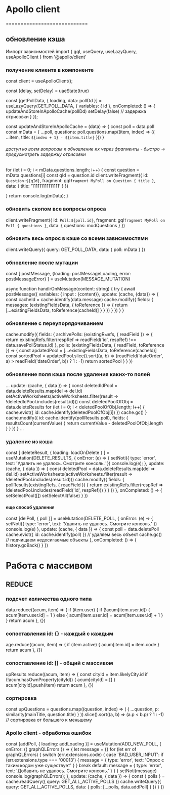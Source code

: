 # Apollo client
============================
## обновление кэша
Импорт зависимостей
import { gql, useQuery, useLazyQuery, useApolloClient } from '@apollo/client'

### получение клиента в компоненте
const client = useApolloClient();

const [delay, setDelay] = uaeState(true)

const [getPollData, { loading, data: pollDd }] = useLazyQuery(GET_POLL_DATA, {
  variables: {
    id
  },
  onCompleted: () => {
    updateAndStoreInApolloCache(pollDd)
    setDelay(false)                                             // задержка отрисовки
  }
});

const updateAndStoreInApolloCache = (data) => {
  const poll = data.poll
  const mData = {
    ...poll,
    questions: poll.questions.map((item, index) => ({
      ...item,
      title: `${index + 1} - ${item.title}`
    }))
  }
###### доступ ко всем вопросам и обновление их через фрагменты - быстро -> предусмотреть задержку отрисовки
  for (let i = 0; i < mData.questions.length; i++) {
    const question = mData.questions[i]
    const qId = question.id
    client.writeFragment({
      id: `Question:${qId}`,
      fragment: gql`
        fragment MyPoll on Question {
          title
        }
        `,
      data: {
        title: '111111111111111'
      }
    })

  }
  return
  console.log(mData);
}

### обновить скопом все вопросы опроса
client.writeFragment({
  id: `Poll:${poll.id}`,
  fragment: gql`
    fragment MyPoll on Poll {
      questions
    }
    `,
  data: {
    questions: modQuestions
  }
})

### обновить весь опрос в кэше со всеми зависимостями
client.writeQuery({
  query: GET_POLL_DATA,
  data: {
    poll: mData
  }
})

### обновление после мутации
const [
  postMessage,
  {loading: postMessageLoading, error: postMessageError}
] = useMutation(MESSAGE_MUTATION)

async function handlrOnMessage(content: string) {
  try {
    await postMessage({
      variables: { input : {content}},
      update: (cache, {data}) => {
        const cacheId = cache.identify(data.message)
        cache.modify({
          fields: {
            messages: (existingFieldsData, { toReference }) => {
              return [...existingFieldsData, toReference(cacheId)]
            }
          }
        })
      }
    })
  }
}

### обновление с переупорядочиванием
cache.modify({
  fields: {
    archivePolls: (existingRыefs, { readField }) => {
      return existingRefs.filter(respRef => readField('id', respRef) !== data.savePollStatus.id)
    },
    polls: (existingFieldsData, { readField, toReference }) => {
      const apdatedPool = [...existingFieldsData, toReference(cacheId)]
      const sortedPool = apdatedPool.slice().sort((a, b) => (readField('dateOrder', a) > readField('dateOrder', b)) ? 1 : -1)
      return sortedPool
    }
  }
})


### обновление поля кэша после удаления каких-то полей
...
update: (cache, { data }) => {
  const deletedIdPool = data.deleteResults.map(del => del.id)
  setActiveWorksheets(activeWorksheets.filter(result => !deletedIdPool.includes(result.id)))
  const deletedPoolOfObj = data.deleteResults
  for (let i = 0; i < deletedPoolOfObj.length; i++) {
    cache.evict({ id: cache.identify(deletedPoolOfObj[i]) })
    cache.gc()
  }
  cache.modify({
    id: cache.identify(pollResults.poll),
    fields: {
      resultsCount(currentValue) {
        return currentValue - deletedPoolOfObj.length
      }
    }
  })
}
...

### удаление из кэша
const [
  deleteResult,
  { loading: loadOnDelete }
] = useMutation(DELETE_RESULTS, {
  onError: (e) => {
    setNoti({
      type: 'error',
      text: 'Удалить не удалось. Смотрите консоль.'
    })
    console.log(e);
  },
  update: (cache, { data }) => {
    const deletedPool = data.deleteResults.map(del => del.id)
    setActiveWorksheets(activeWorksheets.filter(result => !deletedPool.includes(result.id)))
    cache.modify({
      fields: {
        pollResults(existingRefs, { readField }) {
          return existingRefs.filter(respRef => !deletedPool.includes(readField('id', respRef)))
        }
      }
    })
  },
  onCompleted: () => {
    setSelectPool([])
    setSelectAll(false)
  }
})

#### еще способ удаления
  const [delPoll, { poll }] = useMutation(DELETE_POLL, {
    onError: (e) => {
      setNoti({
        type: 'error',
        text: 'Удалить не удалось. Смотрите консоль.'
      })
      console.log(e)
    },
    update: (cache, { data }) => {
      const poll = data.deletePoll                                    
      cache.evict({ id: cache.identify(poll) })                         // удаляем весь объект
      cache.gc()                                                        // подчищаем недосигаемые объекты
    },
    onCompleted: () => {
      history.goBack()
    }
  })



# Работа с массивом
## REDUCE
### подсчет количества одного типа
data.reduce((acum, item) => {
  if (item.user) {
    if (!acum[item.user.id]) {
      acum[item.user.id] = 1
    } else {
      acum[item.user.id] = acum[item.user.id] + 1
    }
  }
  return acum
}, {})

### сопоставления id: {} - каждый с каждым
age.reduce((acum, item) => {
  if (item.active) {
    acum[item.id] = item.code
  }
  return acum
}, {})

### сопоставление id: [] - общий с массивом
upResults.reduce((acum, item) => {
  const cityId = item.likelyCity.id
  if (!acum.hasOwnProperty(cityId)) {
    acum[cityId] = []
  }
  acum[cityId].push(item)
  return acum
}, {})

### сортировка
const upQuestions = questions.map((question, index) => (
  {
    ...question,
    p: similarity(mainTitle, question.title)
  }
)).slice().sort((a, b) => (a.p < b.p) ? 1 : -1)                                     // сортировка от большего к меньшему


### Apollo client - обработка ошибок
const [addPoll, {
  loading: addLoading
}] = useMutation(ADD_NEW_POLL, {
  onError: ({ graphQLErrors }) => {
    let message = {}
    for (let err of graphQLErrors) {
      switch (err.extensions.code) {
        case 'BAD_USER_INPUT':
          if (err.extensions.type === '00013') {
            message = {
              type: 'error',
              text: 'Опрос с таким кодом уже существует'
            }
          }
          break
        default:
          message = {
            type: 'error',
            text: 'Добавить не удалось. Смотрите консоль.'
          }
      }
    }
    setNoti(message)
    console.log(graphQLErrors);
  },
  update: (cache, { data }) => {
    const { polls } = cache.readQuery({ query: GET_ALL_ACTIVE_POLLS })
    cache.writeQuery({ query: GET_ALL_ACTIVE_POLLS, data: { polls: [...polls, data.addPoll] } })
  }
})